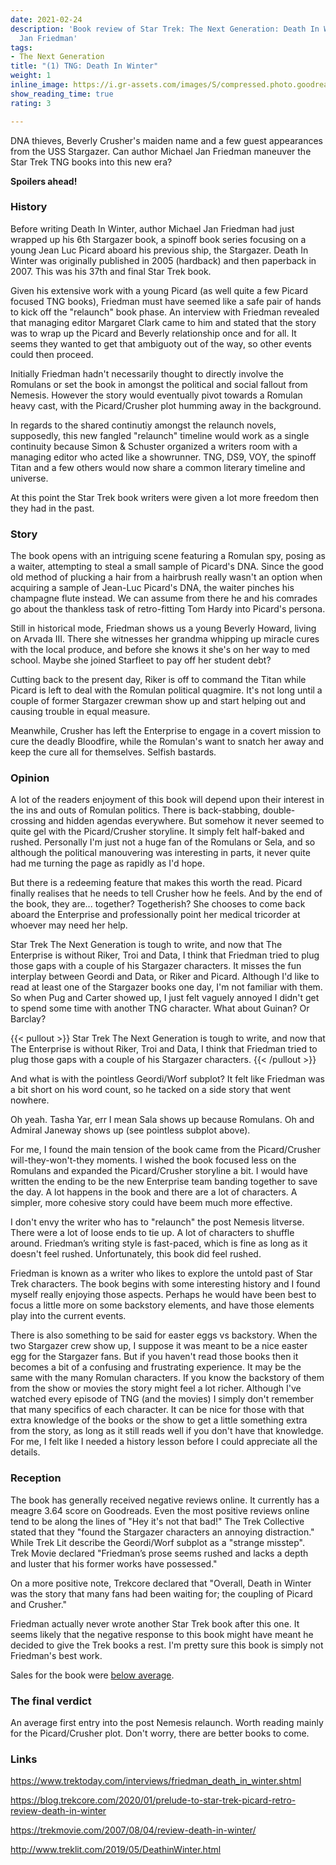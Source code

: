 ```yaml
---
date: 2021-02-24
description: 'Book review of Star Trek: The Next Generation: Death In Winter by Michael
  Jan Friedman'
tags:
- The Next Generation
title: "(1) TNG: Death In Winter"
weight: 1
inline_image: https://i.gr-assets.com/images/S/compressed.photo.goodreads.com/books/1403347818l/552163.jpg
show_reading_time: true
rating: 3

---
```

DNA thieves, Beverly Crusher's maiden name and a few guest appearances from the USS Stargazer. Can author Michael Jan Friedman maneuver the Star Trek TNG books into this new era?

**Spoilers ahead!**

<!--more-->

### History

Before writing Death In Winter, author Michael Jan Friedman had just wrapped up his 6th Stargazer book, a spinoff book series focusing on a young Jean Luc Picard aboard his previous ship, the Stargazer. Death In Winter was originally published in 2005 (hardback) and then paperback in 2007. This was his 37th and final Star Trek book.

Given his extensive work with a young Picard (as well quite a few Picard focused TNG books), Friedman must have seemed like a safe pair of hands to kick off the "relaunch" book phase. An interview with Friedman revealed that managing editor Margaret Clark came to him and stated that the story was to wrap up the Picard and Beverly relationship once and for all. It seems they wanted to get that ambiguoty out of the way, so other events could then proceed.

Initially Friedman hadn't necessarily thought to directly involve the Romulans or set the book in amongst the political and social fallout from Nemesis. However the story would eventually pivot towards a Romulan heavy cast, with the Picard/Crusher plot humming away in the background.

In regards to the shared continutiy amongst the relaunch novels, supposedly, this new fangled "relaunch" timeline would work as a single continuity because Simon & Schuster organized a writers room with a managing editor who acted like a showrunner. TNG, DS9, VOY, the spinoff Titan and a few others would now share a common literary timeline and universe.

At this point the Star Trek book writers were given a lot more freedom then they had in the past.  

### Story

The book opens with an intriguing scene featuring a Romulan spy, posing as a waiter, attempting to steal a small sample of Picard's DNA. Since the good old method of plucking a hair from a hairbrush really wasn't an option when acquiring a sample of Jean-Luc Picard's DNA, the waiter pinches his champagne flute instead. We can assume from there he and his comrades go about the thankless task of retro-fitting Tom Hardy into Picard's persona. 

Still in historical mode, Friedman shows us a young Beverly Howard, living on Arvada III. There she witnesses her grandma whipping up miracle cures with the local produce, and before she knows it she's on her way to med school. Maybe she joined Starfleet to pay off her student debt?  

Cutting back to the present day, Riker is off to command the Titan while Picard is left to deal with the Romulan political quagmire. It's not long until a couple of former Stargazer crewman show up and start helping out and causing trouble in equal measure.

Meanwhile, Crusher has left the Enterprise to engage in a covert mission to cure the deadly Bloodfire, while the Romulan's want to snatch her away and keep the cure all for themselves. Selfish bastards.

### Opinion

A lot of the readers enjoyment of this book will depend upon their interest in the ins and outs of Romulan politics. There is back-stabbing, double-crossing and hidden agendas everywhere. But somehow it never seemed to quite gel with the Picard/Crusher storyline. It simply felt half-baked and rushed. Personally I'm just not a huge fan of the Romulans or Sela, and so although the political manouvering was interesting in parts, it never quite had me turning the page as rapidly as I'd hope.

But there is a redeeming feature that makes this worth the read. Picard finally realises that he needs to tell Crusher how he feels. And by the end of the book, they are... together? Togetherish? She chooses to come back aboard the Enterprise and professionally point her medical tricorder at whoever may need her help.

Star Trek The Next Generation is tough to write, and now that The Enterprise is without Riker, Troi and Data, I think that Friedman tried to plug those gaps with a couple of his Stargazer characters. It misses the fun interplay between Geordi and Data, or Riker and Picard. Although I'd like to read at least one of the Stargazer books one day, I'm not familiar with them. So when Pug and Carter showed up, I just felt vaguely annoyed I didn't get to spend some time with another TNG character. What about Guinan? Or Barclay? 

{{< pullout >}}
Star Trek The Next Generation is tough to write, and now that The Enterprise is without Riker, Troi and Data, I think that Friedman tried to plug those gaps with a couple of his Stargazer characters. 
{{< /pullout >}}

And what is with the pointless Geordi/Worf subplot? It felt like Friedman was a bit short on his word count, so he tacked on a side story that went nowhere.

Oh yeah. Tasha Yar, err I mean Sala shows up because Romulans. Oh and Admiral Janeway shows up (see pointless subplot above).

For me, I found the main tension of the book came from the Picard/Crusher will-they-won't-they moments. I wished the book focused less on the Romulans and expanded the Picard/Crusher storyline a bit. I would have written the ending to be the new Enterprise team banding together to save the day. A lot happens in the book and there are a lot of characters. A simpler, more cohesive story could have beem much more effective.

I don't envy the writer who has to "relaunch" the post Nemesis litverse. There were a lot of loose ends to tie up. A lot of characters to shuffle around. Friedman’s writing style is fast-paced, which is fine as long as it doesn't feel rushed. Unfortunately, this book did feel rushed. 

Friedman is known as a writer who likes to explore the untold past of Star Trek characters. The book begins with some interesting history and I found myself really enjoying those aspects. Perhaps he would have been best to focus a little more on some backstory elements, and have those elements play into the current events.

There is also something to be said for easter eggs vs backstory. When the two Stargazer crew show up, I suppose it was meant to be a nice easter egg for the Stargazer fans. But if you haven't read those books then it becomes a bit of a confusing and frustrating experience. It may be the same with the many Romulan characters. If you know the backstory of them from the show or movies the story might feel a lot richer. Although I've watched every episode of TNG (and the movies) I simply don't remember that many specifics of each character. It can be nice for those with that extra knowledge of the books or the show to get a little something extra from the story, as long as it still reads well if you don't have that knowledge. For me, I felt like I needed a history lesson before I could appreciate all the details.

### Reception

The book has generally received negative reviews online. It currently has a  meagre 3.64 score on Goodreads. Even the most positive reviews online tend to be along the lines of "Hey it's not that bad!" The Trek Collective stated that they "found the Stargazer characters an annoying distraction." While Trek Lit describe the Geordi/Worf subplot as a "strange misstep". Trek Movie declared "Friedman’s prose seems rushed and lacks a depth and luster that his former works have possessed."

On a more positive note, Trekcore declared that "Overall, Death in Winter was the story that many fans had been waiting for; the coupling of Picard and Crusher." 

Friedman actually never wrote another Star Trek book after this one. It seems likely that the negative response to this book might have meant he decided to give the Trek books a rest. I'm pretty sure this book is simply not Friedman's best work. 

Sales for the book were [below average](/about/sales-data).

### The final verdict

An average first entry into the post Nemesis relaunch. Worth reading mainly for the Picard/Crusher plot. Don't worry, there are better books to come.

### Links

https://www.trektoday.com/interviews/friedman_death_in_winter.shtml

https://blog.trekcore.com/2020/01/prelude-to-star-trek-picard-retro-review-death-in-winter

https://trekmovie.com/2007/08/04/review-death-in-winter/

http://www.treklit.com/2019/05/DeathinWinter.html